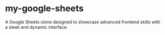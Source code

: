 # my-google-sheets
A Google Sheets clone designed to showcase advanced frontend skills with a sleek and dynamic interface.
